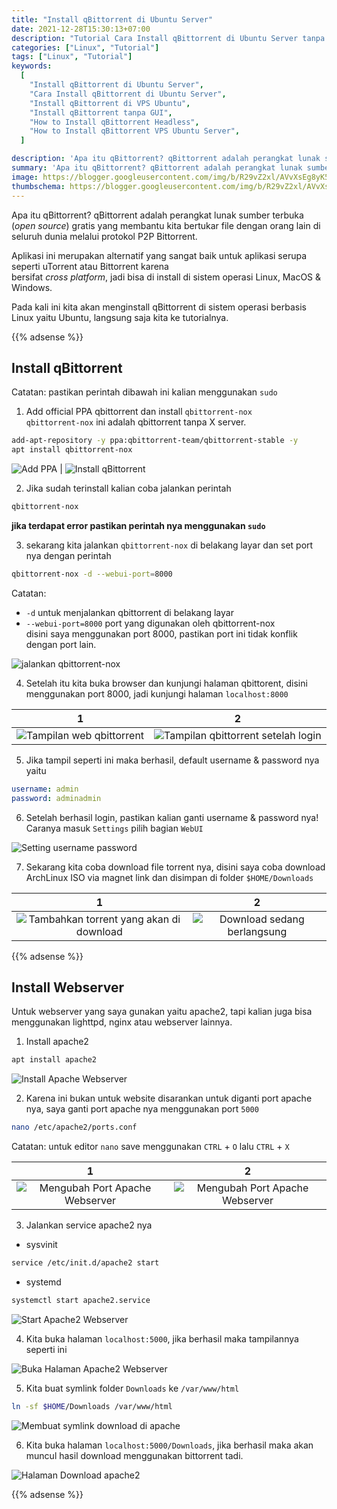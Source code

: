 ```yaml
---
title: "Install qBittorrent di Ubuntu Server"
date: 2021-12-28T15:30:13+07:00
description: "Tutorial Cara Install qBittorrent di Ubuntu Server tanpa GUI menggunakan Terminal"
categories: ["Linux", "Tutorial"]
tags: ["Linux", "Tutorial"]
keywords:
  [
    "Install qBittorrent di Ubuntu Server",
    "Cara Install qBittorrent di Ubuntu Server",
    "Install qBittorrent di VPS Ubuntu",
    "Install qBittorrent tanpa GUI",
    "How to Install qBittorrent Headless",
    "How to Install qBittorrent VPS Ubuntu Server",
  ]

description: 'Apa itu qBittorrent? qBittorrent adalah perangkat lunak sumber terbuka (open source) gratis yang membantu kita bertukar file dengan orang lain di seluruh dunia melalui protokol P2P Bittorrent.'
summary: 'Apa itu qBittorrent? qBittorrent adalah perangkat lunak sumber terbuka (open source) gratis yang membantu kita bertukar file dengan orang lain di seluruh dunia melalui protokol P2P Bittorrent.'
image: https://blogger.googleusercontent.com/img/b/R29vZ2xl/AVvXsEg8yK5M06H4EmPY-5_SrnQjuaHvi_EH3wBdX0R4k36q0NmHg-vw1jV8J1Fdf_Z_2aRUyDoulxW3kgMe2odfAhd_ZmoJcZFecSXI9ppUX0BoODQXN8D245f8EwZ0dXKtvtL7vzt3OFGjJLBJJUx-T0A0cmKAafILgzDKAwFOTVhYsg3i29mBpvDqrJV97uTi/s80-rw/qb-logo.png
thumbschema: https://blogger.googleusercontent.com/img/b/R29vZ2xl/AVvXsEg8yK5M06H4EmPY-5_SrnQjuaHvi_EH3wBdX0R4k36q0NmHg-vw1jV8J1Fdf_Z_2aRUyDoulxW3kgMe2odfAhd_ZmoJcZFecSXI9ppUX0BoODQXN8D245f8EwZ0dXKtvtL7vzt3OFGjJLBJJUx-T0A0cmKAafILgzDKAwFOTVhYsg3i29mBpvDqrJV97uTi/s0/qb-logo.png
---
```


Apa itu qBittorrent? qBittorrent adalah perangkat lunak sumber terbuka (*open source*) gratis yang membantu kita bertukar file dengan orang lain di seluruh dunia melalui protokol P2P Bittorrent.

Aplikasi ini merupakan alternatif yang sangat baik untuk aplikasi serupa seperti uTorrent atau Bittorrent karena\
bersifat *cross platform*, jadi bisa di install di sistem operasi Linux, MacOS & Windows.

Pada kali ini kita akan menginstall qBittorrent di sistem operasi berbasis Linux yaitu Ubuntu, langsung saja kita ke tutorialnya.

{{% adsense %}}

## Install qBittorrent

Catatan: pastikan perintah dibawah ini kalian menggunakan `sudo`

1. Add official PPA qbittorrent dan install `qbittorrent-nox`\
`qbittorrent-nox` ini adalah qbittorrent tanpa X server.
```bash
add-apt-repository -y ppa:qbittorrent-team/qbittorrent-stable -y
apt install qbittorrent-nox
```
![Add PPA](https://blogger.googleusercontent.com/img/b/R29vZ2xl/AVvXsEgA3vqlSnMmMtA4JNUFXqnwvaVtpjbfeYaM9SvFyfyz-u9mmEAzMPkiNvB8iVSuKltopjfn_2Ji0ujxupcDdo_d_mfVwDPZv4YR2QWSw8tYH5ySgDFhAni8pENAJRtIzh4LgJE-ebsZYZEOQ65I9IqUl5pvEx9I47gKuVCuXogp_tqZFHG_CwK6giQahvpO/s0/rmdhnreza.my.id.qbittorrent.nox.1.jpg) | ![Install qBittorrent](https://blogger.googleusercontent.com/img/b/R29vZ2xl/AVvXsEgnwvxJE7BH7_S3KFYSv6oz9yPt53JqW__qQTLo-RYyLPG4rgbNJ7OsZONESQy6UcIkMmnQ8bevi8_EaAJSz6YtBCHc_xSNyTwVkjbKWgAKCFEywoU7kNUUlDHSnhtC7r2XvslmOOoV8lCCy88Xrg75c48yJ-pIvgoMcSf82yirbznL9b-dqWOJSHi5OIIV/s0/rmdhnreza.my.id.qbittorrent.nox.2.jpg)

2. Jika sudah terinstall kalian coba jalankan perintah
```bash
qbittorrent-nox
```
**jika terdapat error pastikan perintah nya menggunakan `sudo`**

3. sekarang kita jalankan `qbittorrent-nox` di belakang layar dan set port nya dengan perintah
```bash
qbittorrent-nox -d --webui-port=8000
```
Catatan:
- `-d` untuk menjalankan qbittorrent di belakang layar
- `--webui-port=8000` port yang digunakan oleh qbittorrent-nox\
disini saya menggunakan port 8000, pastikan port ini tidak konflik dengan port lain.

![jalankan qbittorrent-nox](https://blogger.googleusercontent.com/img/b/R29vZ2xl/AVvXsEhfZT-979Yf-1FMn16nRhLYYJhsgX3mw3EcuCyh1yg_tW5WtxtsAzMPchL7kpMbcDBmOmLDgOUFZLDW0SzWPjaoXEUfryfbypjfsiPW3dIRD3H7OHGbB1ejTlIg-v_fypcb64w-RGZjPtChyvnJOZ3npLNxUNDo_amEh4-pDQ_3SdcroXoe4XtceM2Ijfqn/s0/rmdhnreza.my.id.qbittorrent.nox.3.jpg)

4. Setelah itu kita buka browser dan kunjungi halaman qbittorent, disini menggunakan port 8000, jadi kunjungi halaman `localhost:8000`

1             |  2
:-------------------------:|:-------------------------:
![Tampilan web qbittorrent](https://blogger.googleusercontent.com/img/b/R29vZ2xl/AVvXsEgXtFxUl3uxRlJ-QHCEYEQRiRl3tNn4YF8514vymysTnJe7xOzq56NaOLE9ifzZ1UMTdxG2jMF4ix5cBn68tIRdQ6pcctmxV-GkfKyTPiiH7-V4_Mu_9Ayejdew737ZrmuieYZz7plkSgA22gvS8QA1X6_qn5ZEAdHOsE6qehzOQLiydyWk0Lh-urVXn1Kx/s0/rmdhnreza.my.id.qbittorrent.nox.4.jpg) | ![Tampilan qbittorrent setelah login](https://blogger.googleusercontent.com/img/b/R29vZ2xl/AVvXsEhgTjggQqEgVgTpP2JpFEy1afHDfJmPCi4rCBeBepIkX2sqIhKqXHTgRjaEBglC0ARfCRjHjiSsNxxx-CycjlX-DvwoX0wA1EOJqfYf0xZ49TOWrlvpZJHr_YK4FG30p-b-wZbhQCTloOevRNvmdTyoTdf4Tw7E9uZlyQjb88NRygNLv851keAgmXel2mgv/s0/rmdhnreza.my.id.qbittorrent.nox.5.jpg)

5. Jika tampil seperti ini maka berhasil, default username & password nya yaitu
```yaml
username: admin
password: adminadmin
```
6. Setelah berhasil login, pastikan kalian ganti username & password nya! Caranya masuk `Settings` pilih bagian `WebUI`

![Setting username password](https://blogger.googleusercontent.com/img/b/R29vZ2xl/AVvXsEgyEg8K46FQbQm3xoLz0YChmWiLBnf7KPm4d19Fkk5hAnssNm2VJYsRZiqpczCY0KxiDVhlPa6bSRqIhacD9h1OU_7HD1IGqwNn6h7E8wN6V2eDDhk9vKgW-jLhESvHOYJ7CGrOkk-CtmP6pI468cxJ_vh2wYuJ57JqcC36kHSd9EBgBckWDit45NBoPGlh/s0/rmdhnreza.my.id.qbittorrent.nox.6.jpg)

7. Sekarang kita coba download file torrent nya, disini saya coba download ArchLinux ISO via magnet link dan disimpan di folder `$HOME/Downloads`

1             |  2
:-------------------------:|:-------------------------:
![Tambahkan torrent yang akan di download](https://blogger.googleusercontent.com/img/b/R29vZ2xl/AVvXsEiUc0ebS8DZ8_3h3bqobhkJ2p5qyRLn8Kr612Z51JxcJQ4EQPwBrm9cS6kVoIx3KtvLKrLWy-N9nb1t2GUT2ndhnF1dWiNhKiOyLaTfbQCrsbdu-hrmJNfL_puAkoSW6LZQmz1VIcEfBr0tkxdO3XpaqKG6mqLrX86ppvH3V18t-WqWDwoaYjYFapvEiFb2/s0/rmdhnreza.my.id.qbittorrent.nox.7.jpg) | ![Download sedang berlangsung](https://blogger.googleusercontent.com/img/b/R29vZ2xl/AVvXsEh81OMeGO33Fe66-rW9AvW3DUBsheUHYm8BsXBG9X-B26XUhm8iABDL4aYfAacLaghZAdK9ZNDNHc60-Nkyq0pkQRIa8XbaPE6oTBDEENidy6zzqoBRkMeoSHX604L6iPBxnu6mseu-6Ypr6sJ8NYuJUC0v2489Sz-LqfWvyFYQKIEy-MxzAjKUXNL5t9OP/s0/rmdhnreza.my.id.qbittorrent.nox.8.jpg)

{{% adsense %}}

## Install Webserver
Untuk webserver yang saya gunakan yaitu apache2, tapi kalian juga bisa menggunakan lighttpd, nginx atau webserver lainnya.

1. Install apache2
```bash
apt install apache2
```

![Install Apache Webserver](https://blogger.googleusercontent.com/img/b/R29vZ2xl/AVvXsEiFjIffONW1igJEXU4bYs5E63F0042VpFiJGbgLtOUxmVyJpGbP01q75IXZ9eenp6FB4ymEhHitlsJwunh_fVBzf98Hw4-0hU9QHm9JThmqSrs4D7u37SuXT3N2hLWHfu_rZ9T5detEnHpDONKiJ3YYzqe-j_E-pRleI4evk-DD8_s7-BZlFFwttOr5xcTb/s0/rmdhnreza.my.id.qbittorrent.nox.10.jpg)

2. Karena ini bukan untuk website disarankan untuk diganti port apache nya, saya ganti port apache nya menggunakan port `5000`
```bash
nano /etc/apache2/ports.conf
```
Catatan: untuk editor `nano` save menggunakan `CTRL` + `O` lalu `CTRL` + `X`

1             |  2
:-------------------------:|:-------------------------:
![Mengubah Port Apache Webserver](https://blogger.googleusercontent.com/img/b/R29vZ2xl/AVvXsEhI5XDdnHmTnwLTS8cXaGir5O5DgdBSNIzGlGpxqhL5gSWV-K7pR3Wnd-qSEOAkWYvCywNpJFPHhPfbGCxryx8_4iVUdYkEv2lVfdfsfSbNGRfqqJ_UiizaTSvronASJVt5T10tQbC52AdjeDSAkW4r7OI5DAZdt9udIHjRK5qCa-zsTjvOjFu49Yim99uU/s0/rmdhnreza.my.id.qbittorrent.nox.12.jpg) | ![Mengubah Port Apache Webserver](https://blogger.googleusercontent.com/img/b/R29vZ2xl/AVvXsEjiBN_Pc0SIu4awtdsbo5rQWdBB7yIeEWDaGaMFhSi-X_AMGX5VLQfeg78V1M958b42rBKFALmlVIbRe_cakDYZGMhjTM0E05XC6Qu_8U722cA7FAHCKCbTkk2SqJru2ASYZWh2qqw4ci0aKbxbs0BSrgw0FYvoZZ1Bjp8uGEsYu12j-Lt2oG9RtDpNlxoD/s0/rmdhnreza.my.id.qbittorrent.nox.13.jpg)


3. Jalankan service apache2 nya
- sysvinit
```bash
service /etc/init.d/apache2 start
```
- systemd
```bash
systemctl start apache2.service
```

![Start Apache2 Webserver](https://blogger.googleusercontent.com/img/b/R29vZ2xl/AVvXsEjrarfiSS_uDCGAMPybIpgoRcHewT0TxdtI3i26-Y8cmdxHz1xZv-e9xiGXXl7teoSeByhxEee0o88MwxnOnj56ZxdT8WePe0y_TfXEmc2G-XsFUw36em6aG7aRL8Gev7O_t2mg-rMD65UqjVVnaj84pFhn14bcEMYg_CeV_ts02wBig4MFE91vI5uHvcRT/s0/rmdhnreza.my.id.qbittorrent.nox.11.jpg)

4. Kita buka halaman `localhost:5000`, jika berhasil maka tampilannya seperti ini

![Buka Halaman Apache2 Webserver](https://blogger.googleusercontent.com/img/b/R29vZ2xl/AVvXsEg63NSNfUBZ5wE7WnAUOq878ltyxTA8ADgb6_-2xL6QL3eZx7SFUBsToIzKEWAEIMBKa5F5piiTilRbGq73LhsEN4u6MPjv2FJhuMJxOt9C8dYqtwFPgyBD2yyWgA6pOupfler-F6H6NDAVQxZE8mB1lXpb40fNQ7fZ_mpMJNnbg1dlXGyG11QJbplH0RSB/s0/rmdhnreza.my.id.qbittorrent.nox.14.jpg)

5. Kita buat symlink folder `Downloads` ke `/var/www/html`

```bash
ln -sf $HOME/Downloads /var/www/html
```
![Membuat symlink download di apache](https://blogger.googleusercontent.com/img/b/R29vZ2xl/AVvXsEiEsg6iF_8irMjBA3XJTrqdduhrGKGt1aJqCecnWKHmhpCMxXi2ICkdOl4M4g14BAcjSbCSO9vtmtyry89Ycjeu81sW8SzD700F46LHEbTGEM30DV7BafP-5AEyg0rxtEWAO1z_SZ9SfFWcfgIkLsSW9KfpmS9TqRViDBISgrVrWHZTT4XGDb0Bor0ucUKI/s0/rmdhnreza.my.id.qbittorrent.nox.16.jpg)

6. Kita buka halaman `localhost:5000/Downloads`, jika berhasil maka akan muncul hasil download menggunakan bittorrent tadi.

![Halaman Download apache2](https://blogger.googleusercontent.com/img/b/R29vZ2xl/AVvXsEj5LrRh7F5bUG0YeTgqUQJ4vMrYRqxFQTiwYB_8vywuTWSbDBWD-p82A1bicOrGxks_ZV76K1ViyZk2jYdik-S5nK1oQp5fD9UvaUUV5WL23KdZAJxRt3YzS99AzKhA4u_FEJ3CQqSln_I_OGWoBmZLUTRTIKN519JgIgdZ-knjnVXirbXqbx1pmtCOIKxH/s0/rmdhnreza.my.id.qbittorrent.nox.15.jpg)

{{% adsense %}}
